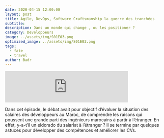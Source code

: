 ```yaml
---
date: 2020-04-15 12:00:00
layout: post
title: Agile, DevOps, Software Craftsmanship la guerre des tranchées
subtitle: 
description: Dans un monde qui change , ou les positioner ?
category: Developpeurs
image: ../assets/img/S01E03.png
optimized_image: ../assets/img/S01E03.png
tags:
  - fate
  - travel
author: Badr
---
```


<iframe src="https://anchor.fm/devcastma/embed/episodes/S01E01--Le-salaire-des-dveloppeurs-au-Maroc-eavai9" height="102px" width="400px" frameborder="0" scrolling="no"></iframe>

Dans cet épisode, le débat avait pour objectif d’évaluer la situation des salaires des développeurs au Maroc, de comprendre les raisons qui poussent une grande parti des ingénieurs marocains à partir à l’étranger. En effet, y-a-t’il un eldorado du salariat à l’étranger ? Il se termine par quelques astuces pour développer des compétences et améliorer les CVs.



